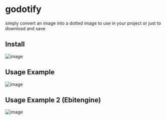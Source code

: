 # godotify
simply convert an image into a dotted image to use in your project or just to download and save <br>

## Install
![image](https://github.com/GoEntity/godotify/assets/116807050/c404c6fe-8aa5-4b9e-9205-7adf373b3eed)

## Usage Example
![image](https://github.com/GoEntity/godotify/assets/116807050/60a424b7-e421-4b51-95c7-cd3135687282)

## Usage Example 2 (Ebitengine)
![image](https://github.com/GoEntity/godotify/assets/116807050/c52598a4-ed59-4f11-8db2-cb3ed035467b)

